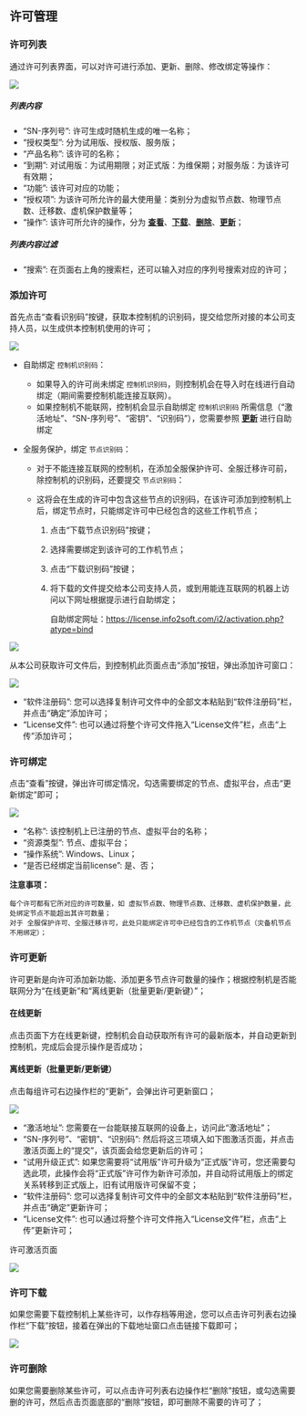## 许可管理

### 许可列表

通过许可列表界面，可以对许可进行添加、更新、删除、修改绑定等操作：

![](../assets/V7.1.2019010909.png)

##### 列表内容

* “SN-序列号”: 许可生成时随机生成的唯一名称；
* “授权类型”: 分为试用版、授权版、服务版；
* “产品名称”: 该许可的名称；
* “到期”: 对试用版：为试用期限；对正式版：为维保期；对服务版：为该许可有效期；
* “功能”: 该许可对应的功能；
* “授权项”: 为该许可所允许的最大使用量：类别分为虚拟节点数、物理节点数、迁移数、虚机保护数量等； 
* “操作”: 该许可所允许的操作，分为 **[查看](#许可绑定)**、**[下载](#许可下载)**、**[删除](#许可删除)**、**[更新](#许可更新)**； 

##### 列表内容过滤

* “搜索”: 在页面右上角的搜索栏，还可以输入对应的序列号搜索对应的许可；

### 添加许可

首先点击“查看识别码”按键，获取本控制机的识别码，提交给您所对接的本公司支持人员，以生成供本控制机使用的许可；

![](../assets/V7.018120403.png)

* 自助绑定 `控制机识别码`：
  * 如果导入的许可尚未绑定 `控制机识别码`，则控制机会在导入时在线进行自动绑定（期间需要控制机能连接互联网）。
  * 如果控制机不能联网，控制机会显示自助绑定 `控制机识别码` 所需信息（“激活地址”、“SN-序列号”、“密钥”、“识别码”），您需要参照 **[更新](#离线更新（批量更新/更新键）)** 进行自助绑定

* 全服务保护，绑定 `节点识别码`：
  * 对于不能连接互联网的控制机，在添加全服保护许可、全服迁移许可前，除控制机的识别码，还要提交 `节点识别码`：
  * 这将会在生成的许可中包含这些节点的识别码，在该许可添加到控制机上后，绑定节点时，只能绑定许可中已经包含的这些工作机节点；

    1. 点击“下载节点识别码”按键；
    2. 选择需要绑定到该许可的工作机节点；
    3. 点击“下载识别码”按键；
    4. 将下载的文件提交给本公司支持人员，或到用能连互联网的机器上访问以下网址根据提示进行自助绑定；
       
        自助绑定网址：https://license.info2soft.com/i2/activation.php?atype=bind

![](../assets/V7.018120404.png)

从本公司获取许可文件后，到控制机此页面点击“添加”按钮，弹出添加许可窗口：

![](../assets/V7.018120402.png)

* “软件注册码”: 您可以选择复制许可文件中的全部文本粘贴到“软件注册码”栏，并点击“确定”添加许可；
* “License文件”: 也可以通过将整个许可文件拖入“License文件”栏，点击“上传”添加许可；

### 许可绑定

点击“查看”按键，弹出许可绑定情况，勾选需要绑定的节点、虚拟平台，点击“更新绑定”即可；

![](../assets/V7.018120407.png)

* “名称”: 该控制机上已注册的节点、虚拟平台的名称；
* “资源类型”: 节点、虚拟平台；
* “操作系统”: Windows、Linux；
* “是否已经绑定当前license”: 是、否；

**注意事项：**
```
每个许可都有它所对应的许可数量，如 虚拟节点数、物理节点数、迁移数、虚机保护数量，此处绑定节点不能超出其许可数量；
对于 全服保护许可、全服迁移许可，此处只能绑定许可中已经包含的工作机节点（灾备机节点不用绑定）；
```
### 许可更新

许可更新是向许可添加新功能、添加更多节点许可数量的操作；根据控制机是否能联网分为“在线更新”和“离线更新（批量更新/更新键）”；

#### 在线更新

点击页面下方在线更新键，控制机会自动获取所有许可的最新版本，并自动更新到控制机，完成后会提示操作是否成功；

#### 离线更新（批量更新/更新键）

点击每组许可右边操作栏的“更新”，会弹出许可更新窗口；

![](../assets/V7.018120409.png)

* “激活地址”: 您需要在一台能联接互联网的设备上，访问此“激活地址”；
* “SN-序列号”、“密钥”、“识别码”: 然后将这三项填入如下图激活页面，并点击激活页面上的“提交”，该页面会给您更新后的许可；
* “试用升级正式”: 如果您需要将“试用版”许可升级为“正式版”许可，您还需要勾选此项，此操作会将“正式版”许可作为新许可添加，并自动将试用版上的绑定关系转移到正式版上，旧有试用版许可保留不变；
* “软件注册码”: 您可以选择复制许可文件中的全部文本粘贴到“软件注册码”栏，并点击“确定”更新许可；
* “License文件”: 也可以通过将整个许可文件拖入“License文件”栏，点击“上传”更新许可；

许可激活页面

![](../assets/V7.018120410.png)

### 许可下载

如果您需要下载控制机上某些许可，以作存档等用途，您可以点击许可列表右边操作栏“下载”按钮，接着在弹出的下载地址窗口点击链接下载即可；

![](../assets/V7.018120408.png)

### 许可删除

如果您需要删除某些许可，可以点击许可列表右边操作栏“删除”按钮，或勾选需要删的许可，然后点击页面底部的“删除”按钮，即可删除不需要的许可了；
